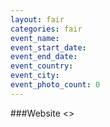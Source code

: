 ```yaml
---
layout: fair
categories: fair
event_name: 
event_start_date: 
event_end_date: 
event_country: 
event_city: 
event_photo_count: 0
---
```


###Website
<>